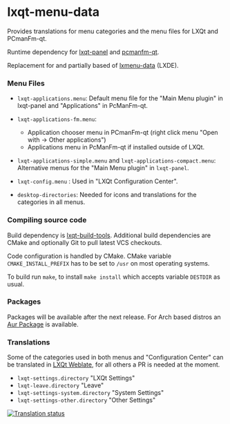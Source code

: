 # lxqt-menu-data

Provides translations for menu categories and the menu files for LXQt and PCmanFm-qt.

Runtime dependency for [lxqt-panel](https://github.com/lxqt/lxqt-panel) and [pcmanfm-qt](https://github.com/lxqt/pcmanfm-qt).

Replacement for and partially based of [lxmenu-data](https://github.com/lxde/lxmenu-data) (LXDE).

### Menu Files

* `lxqt-applications.menu`: Default menu file for the "Main Menu plugin" in lxqt-panel and "Applications" in PcManFm-qt.

* `lxqt-applications-fm.menu`:
  * Application chooser menu in PCmanFm-qt (right click menu "Open with → Other applications")
  * Applications menu in PcManFm-qt if installed outside of LXQt.

* `lxqt-applications-simple.menu` and `lxqt-applications-compact.menu`:  Alternative menus for the "Main Menu plugin" in `lxqt-panel`.

* `lxqt-config.menu` : Used in "LXQt Configuration Center".

* `desktop-directories`: Needed for icons and translations for the categories in all menus.

### Compiling source code

Build dependency is [lxqt-build-tools](https://github.com/lxqt/lxqt-build-tools). Additional build dependencies are CMake and optionally Git to pull latest VCS checkouts.

Code configuration is handled by CMake. CMake variable `CMAKE_INSTALL_PREFIX`
has to be set to `/usr` on most operating systems.

To build run `make`, to install `make install` which accepts variable `DESTDIR`
as usual.

### Packages

Packages will be available after the next release. For Arch based distros an [Aur Package](https://aur.archlinux.org/packages/lxqt-menu-data-git) is available.

### Translations

Some of the categories used in both menus and "Configuration Center" can be translated in [LXQt Weblate](https://translate.lxqt-project.org/projects/lxqt-configuration/), for all others a PR is needed at the moment.


* `lxqt-settings.directory` "LXQt Settings"
* `lxqt-leave.directory` "Leave"
* `lxqt-settings-system.directory` "System Settings"
* `lxqt-settings-other.directory` "Other Settings"


<a href="https://translate.lxqt-project.org/projects/lxqt-configuration/">
<img src="https://translate.lxqt-project.org/widgets/lxqt-configuration/-/lxqt-settings-category-name-in-menus/multi-auto.svg" alt="Translation status" />
</a>
